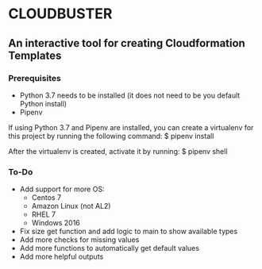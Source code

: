 # CLOUDBUSTER
## An interactive tool for creating Cloudformation Templates

### Prerequisites
- Python 3.7 needs to be installed (it does not need to be you default Python install)
- Pipenv

If using Python 3.7 and Pipenv are installed, you can create a virtualenv for this project
by running the following command:
	$ pipenv install

After the virtualenv is created, activate it by running:
	$ pipenv shell

### To-Do
- Add support for more OS:
    - Centos 7
    - Amazon Linux (not AL2)
    - RHEL 7
    - Windows 2016
- Fix size get function and add logic to main to show available types
- Add more checks for missing values
- Add more functions to automatically get default values
- Add more helpful outputs


